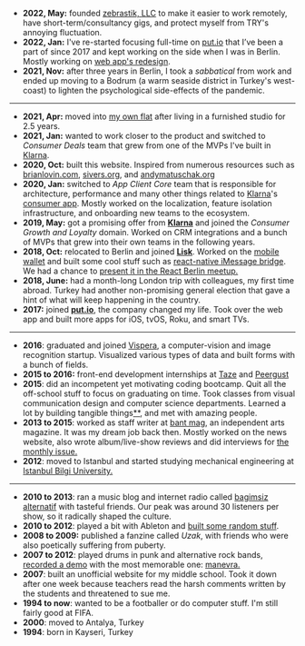 - **2022, May:** founded [zebrastik, LLC](https://zebrastik.com) to make it easier to work remotely, have short-term/consultancy gigs, and protect myself from TRY's annoying fluctuation.
- **2022, Jan:** I've re-started focusing full-time on [put.io](https://put.io) that I’ve been a part of since 2017 and kept working on the side when I was in Berlin. Mostly working on [web app's redesign](http://design.put.io).
- **2021, Nov:** after three years in Berlin, I took a _sabbatical_ from work and ended up moving to a Bodrum (a warm seaside district in Turkey's west-coast) to lighten the psychological side-effects of the pandemic.

---

- **2021, Apr:** moved into [my own flat](https://twitter.com/altaywtf/status/1387446623303778307) after living in a furnished studio for 2.5 years.
- **2021, Jan:** wanted to work closer to the product and switched to _Consumer Deals_ team that grew from one of the MVPs I've built in [Klarna](https://klarna.com).
- **2020, Oct:** built this website. Inspired from numerous resources such as [brianlovin.com](https://brianlovin.com), [sivers.org](https://sivers.org), and [andymatuschak.org](https://notes.andymatuschak.org)
- **2020, Jan:** switched to _App Client Core_ team that is responsible for architecture, performance and many other things related to [Klarna](https://klarna.com)'s [consumer app](https://klarna.comus/klarna-app/). Mostly worked on the localization, feature isolation infrastructure, and onboarding new teams to the ecosystem.
- **2019, May:** got a promising offer from [**Klarna**](https://klarna.com) and joined the _Consumer Growth and Loyalty_ domain. Worked on CRM integrations and a bunch of MVPs that grew into their own teams in the following years.
- **2018, Oct:** relocated to Berlin and joined [**Lisk**](https://lisk.io). Worked on the [mobile wallet](https://github.com/LiskHQ/lisk-mobile) and built some cool stuff such as [react-native iMessage bridge](/posts/react-native-imessage). We had a chance to [present it in the React Berlin meetup.](https://www.youtube.com/watch?v=MEM6OBOBIhY)
- **2018, June:** had a month-long London trip with colleagues, my first time abroad. Turkey had another non-promising general election that gave a hint of what will keep happening in the country.
- **2017:** joined [**put.io**](https://put.io), the company changed my life. Took over the web app and built more apps for iOS, tvOS, Roku, and smart TVs.

---

- **2016**: graduated and joined [Vispera](https://vispera.co), a computer-vision and image recognition startup. Visualized various types of data and built forms with a bunch of fields.
- **2015 to 2016:** front-end development internships at [Taze](https://tazebt.com) and [Peergust](https://angel.co/peergust)
- **2015**: did an incompetent yet motivating coding bootcamp. Quit all the off-school stuff to focus on graduating on time. Took classes from visual communication design and computer science departments. Learned a lot by building tangible things[\*](https://github.com/altaywtf/bilgi-shuttle-ios)[\*](https://github.com/altaywtf/vcd-ibeacon), and met with amazing people.
- **2013 to 2015**: worked as staff writer at [bant mag](https://bantmag.com), an independent arts magazine. It was my dream job back then. Mostly worked on the news website, also wrote album/live-show reviews and did interviews for [the monthly issue.](http://dergi.bantmag.com)
- **2012**: moved to Istanbul and started studying mechanical engineering at [Istanbul Bilgi University.](https://www.bilgi.edu.tr/en/)

---

- **2010 to 2013**: ran a music blog and internet radio called [bagimsiz alternatif](https://8tracks.com/bagimsizalternatif) with tasteful friends. Our peak was around 30 listeners per show, so it radically shaped the culture.
- **2010 to 2012**: played a bit with Ableton and [built some random stuff](https://soundcloud.com/altaywtf).
- **2008 to 2009:** published a fanzine called _Uzak_, with friends who were also poetically suffering from puberty.
- **2007 to 2012**: played drums in punk and alternative rock bands, [recorded a demo](https://soundcloud.com/manevraonline/sets/palyaco) with the most memorable one: [manevra.](https://vimeo.com/26003192)
- **2007**: built an unofficial website for my middle school. Took it down after one week because teachers read the harsh comments written by the students and threatened to sue me.
- **1994 to now**: wanted to be a footballer or do computer stuff. I'm still fairly good at FIFA.
- **2000**: moved to Antalya, Turkey
- **1994**: born in Kayseri, Turkey
